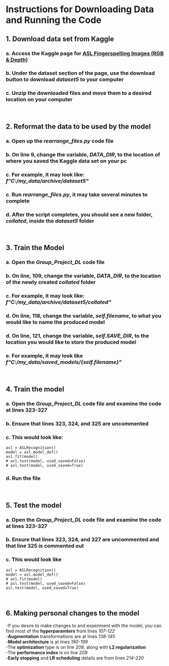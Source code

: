 # Instructions for Downloading Data and Running the Code

## 1. Download data set from Kaggle
###     a. Access the Kaggle page for [ASL Fingerspelling Images (RGB & Depth)](https://www.kaggle.com/datasets/mrgeislinger/asl-rgb-depth-fingerspelling-spelling-it-out) 
###     b. Under the dataset section of the page, use the download button to download *dataset5* to your computer
###     c. Unzip the downloaded files and move them to a desired location on your computer

<br>

## 2. Reformat the data to be used by the model
###    a. Open up the *rearrange_files.py* code file
###    b. On line 9, change the variable, *DATA_DIR*, to the location of where you saved the Kaggle data set on your pc
###    c. For example, it may look like: *f"C:/my_data/archive/dataset5"*
###    c. Run *rearrange_files.py*, it may take several minutes to complete
###    d. After the script completes, you should see a new folder, *collated*, inside the *dataset5* folder

<br>

## 3. Train the Model
### a. Open the *Group_Project_DL* code file
### b. On line, 109, change the variable, *DATA_DIR*, to the location of the newly created *collated* folder
### c. For example, it may look like: *f"C:/my_data/archive/dataset5/collated"*
### d. On line, 118, change the variable, *self.filename*, to what you would like to name the produced model
### d. On line, 121, change the variable, *self.SAVE_DIR*, to the location you would like to store the produced model
### e. For example, it may look like *f"C:/my_data/saved_models/{self.filename}"*

<br>

## 4. Train the model
### a. Open the *Group_Project_DL* code file and examine the code at lines 323-327
### b. Ensure that lines 323, 324, and 325 are uncommented
### c. This would look like: 
    asl = ASLRecognition()
    model = asl.model_def()
    asl.fit(model)
    # asl.test(model, used_saved=False)
    # asl.test(model, used_saved=True)
### d. Run the file

<br>

## 5. Test the model
### a. Open the *Group_Project_DL* code file and examine the code at lines 323-327
### b. Ensure that lines 323, 324, and 327 are uncommented and that line 325 is commented out
### c. This would look like
    asl = ASLRecognition()
    model = asl.model_def()
    # asl.fit(model)
    # asl.test(model, used_saved=False)
    asl.test(model, used_saved=True)

<br>

## 6. Making personal changes to the model
-If you desire to make changes to and experiment with the model, you can find most of the **hyperparamters** from lines *107-122*  
-**Augmentation** transformations are at lines *138-145*  
-**Model architecture** is at lines *190-199*  
-The **optimization** type is on line *208*, along with **L2 regularization**  
-The **performance index** is on line *209*  
-**Early stopping** and **LR scheduling** details are from lines *214-220*  

